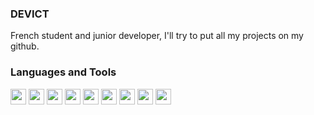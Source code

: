### DEVICT
French student and junior developer, I'll try to put all my projects on my github.

<!--
**devictgit/devictgit** is a ✨ _special_ ✨ repository because its `README.md` (this file) appears on your GitHub profile.

Here are some ideas to get you started:

- 🔭 I’m currently working on ...
- 🌱 I’m currently learning ...
- 👯 I’m looking to collaborate on ...
- 🤔 I’m looking for help with ...
- 💬 Ask me about ...
- 📫 How to reach me: ...
- 😄 Pronouns: ...
- ⚡ Fun fact: ...
-->
### Languages and Tools
<div display="flex">
 <img width="25px" src="https://cdn.jsdelivr.net/gh/devicons/devicon/icons/jetbrains/jetbrains-original.svg" />
 <img width="25px" src="https://cdn.jsdelivr.net/gh/devicons/devicon/icons/vscode/vscode-original.svg" />
 <img width="25px" src="https://cdn.jsdelivr.net/gh/devicons/devicon/icons/python/python-original.svg" />
 <img width="25px" src="https://cdn.jsdelivr.net/gh/devicons/devicon/icons/cplusplus/cplusplus-original.svg" />
 <img width="25px" src="https://cdn.jsdelivr.net/gh/devicons/devicon/icons/javascript/javascript-original.svg" />
 <img width="25px" src="https://cdn.jsdelivr.net/gh/devicons/devicon/icons/vuejs/vuejs-original.svg" />
 <img width="25px" src="https://cdn.jsdelivr.net/gh/devicons/devicon/icons/html5/html5-original.svg" />
 <img width="25px" src="https://cdn.jsdelivr.net/gh/devicons/devicon/icons/css3/css3-original.svg" />
 <img width="25px" src="https://cdn.jsdelivr.net/gh/devicons/devicon/icons/git/git-original.svg" />
<div>
